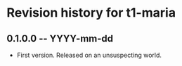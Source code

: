 # Revision history for t1-maria

## 0.1.0.0 -- YYYY-mm-dd

* First version. Released on an unsuspecting world.
